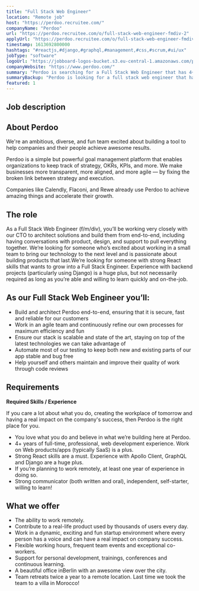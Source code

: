 ```yaml
---
title: "Full Stack Web Engineer"
location: "Remote job"
host: "https://perdoo.recruitee.com/"
companyName: "Perdoo"
url: "https://perdoo.recruitee.com/o/full-stack-web-engineer-fmdiv-2"
applyUrl: "https://perdoo.recruitee.com/o/full-stack-web-engineer-fmdiv-2/c/new"
timestamp: 1613692800000
hashtags: "#reactjs,#django,#graphql,#management,#css,#scrum,#ui/ux"
jobType: "software"
logoUrl: "https://jobboard-logos-bucket.s3.eu-central-1.amazonaws.com/perdoo"
companyWebsite: "https://www.perdoo.com/"
summary: "Perdoo is searching for a Full Stack Web Engineer that has 4+ years of full-time, professional, web development experience."
summaryBackup: "Perdoo is looking for a full stack web engineer that has experience in: #reactjs, #django, #management."
featured: 1
---
```


## Job description

## About Perdoo

We're an ambitious, diverse, and fun team excited about building a tool to help companies and their people achieve awesome results.

Perdoo is a simple but powerful goal management platform that enables organizations to keep track of strategy, OKRs, KPIs, and more. We make businesses more transparent, more aligned, and more agile — by fixing the broken link between strategy and execution.

Companies like Calendly, Flaconi, and Rewe already use Perdoo to achieve amazing things and accelerate their growth.

## The role

As a Full Stack Web Engineer (f/m/div), you’ll be working very closely with our CTO to architect solutions and build them from end-to-end, including having conversations with product, design, and support to pull everything together. We’re looking for someone who’s excited about working in a small team to bring our technology to the next level and is passionate about building products that last.We’re looking for someone with strong React skills that wants to grow into a Full Stack Engineer. Experience with backend projects (particularly using Django) is a huge plus, but not necessarily required as long as you’re able and willing to learn quickly and on-the-job.

## As our Full Stack Web Engineer you’ll:

*   Build and architect Perdoo end-to-end, ensuring that it is secure, fast and reliable for our customers
*   Work in an agile team and continuously refine our own processes for maximum efficiency and fun
*   Ensure our stack is scalable and state of the art, staying on top of the latest technologies we can take advantage of
*   Automate most of our testing to keep both new and existing parts of our app stable and bug free
*   Help yourself and others maintain and improve their quality of work through code reviews

## Requirements

****Required Skills / Experience****

If you care a lot about what you do, creating the workplace of tomorrow and having a real impact on the company's success, then Perdoo is the right place for you.

*   You love what you do and believe in what we’re building here at Perdoo.
*   4+ years of full-time, professional, web development experience. Work on Web products/apps (typically SaaS) is a plus.
*   Strong React skills are a must. Experience with Apollo Client, GraphQL and Django are a huge plus.
*   If you’re planning to work remotely, at least one year of experience in doing so.
*   Strong communicator (both written and oral), independent, self-starter, willing to learn!

## What we offer

*   The ability to work remotely.
*   Contribute to a real-life product used by thousands of users every day.
*   Work in a dynamic, exciting and fun startup environment where every person has a voice and can have a real impact on company success.
*   Flexible working hours, frequent team events and exceptional co-workers.
*   Support for personal development, trainings, conferences and continuous learning.
*   A beautiful office inBerlin with an awesome view over the city.
*   Team retreats twice a year to a remote location. Last time we took the team to a villa in Morocco!
